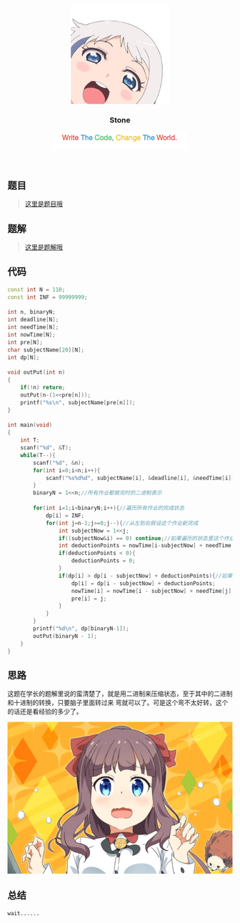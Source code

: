 <p align="center">
  <a href="http://shallweitalk.com">
    <img src="https://raw.githubusercontent.com/Haut-Stone/ACM/master/photos/me.png" width=220 height=220>
  </a>
  <h3 align="center">Stone</h3>
<!--   <p align="center">
  <span style="color: #D96045">Write</span>
  <span style="color: #449AD8">The</span> 
  <span style="color: #64C271">Code,</span>
  <span style="color: #EDC233">Change</span>
  <span style="color: #449AD8">The</span>
  <span style="color: #D96045">World.</span>
    <br>
  </p> -->
  <p align="center">
    <a href="http://shallweitalk.com">
      <img src="https://raw.githubusercontent.com/Haut-Stone/ACM/master/photos/CodeChangeWorld.png" width=300 height=40>
    </a>
  </p>
</p>
<br>

## 题目

>[这里是题目哦](http://acm.hdu.edu.cn/showproblem.php?pid=1074)

## 题解

>[这里是题解哦](http://blog.csdn.net/SSimpLe_Y/article/category/6294106)

## 代码

```cpp
const int N = 110;
const int INF = 99999999;

int n, binaryN;
int deadline[N];
int needTime[N];
int nowTime[N];
int pre[N];
char subjectName[20][N];
int dp[N];

void outPut(int n)
{
    if(!n) return;
    outPut(n-(1<<pre[n]));
    printf("%s\n", subjectName[pre[n]]);
}

int main(void)
{
    int T;
    scanf("%d", &T);
    while(T--){
        scanf("%d", &n);
        for(int i=0;i<n;i++){
            scanf("%s%d%d", subjectName[i], &deadline[i], &needTime[i]);
        }
        binaryN = 1<<n;//所有作业都做完时的二进制表示
        
        for(int i=1;i<binaryN;i++){//遍历所有作业的完成状态
            dp[i] = INF;
            for(int j=n-1;j>=0;j--){//从左到右假设这个作业新完成
                int subjectNow = 1<<j;
                if((subjectNow&i) == 0) continue;//如果遍历的状态里这个作业没有完成，就直接跳过
                int deductionPoints = nowTime[i-subjectNow] + needTime[j] - deadline[j];
                if(deductionPoints < 0){
                    deductionPoints = 0;
                }
                if(dp[i] > dp[i - subjectNow] + deductionPoints){//如果这个作业没有完成时的状态的总罚分，比现在小就更新。
                    dp[i] = dp[i - subjectNow] + deductionPoints;
                    nowTime[i] = nowTime[i - subjectNow] + needTime[j];
                    pre[i] = j;
                }
            }
        }
        printf("%d\n", dp[binaryN-1]);
        outPut(binaryN - 1);
    }
}
```

## 思路

这题在学长的题解里说的蛮清楚了，就是用二进制来压缩状态，至于其中的二进制和十进制的转换，只要脑子里面转过来
弯就可以了。可是这个弯不太好转，这个的话还是看经验的多少了。

![](https://raw.githubusercontent.com/Haut-Stone/ACM/master/photos/prprpr.png)

## 总结

	wait...... 